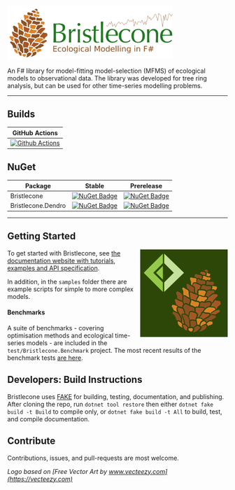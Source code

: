 <img style="width:27em" src="docs/img/logo-wide.png" alt="Bristlecone logo" />

An F# library for model-fitting model-selection (MFMS) of ecological models to observational data. The library was developed for tree ring analysis, but can be used for other time-series modelling problems.

---

## Builds

GitHub Actions |
:---: |
[![Github Actions](https://github.com/AndrewIOM/bristlecone/actions/workflows/push.yml/badge.svg?branch=master)](https://github.com/AndrewIOM/bristlecone/actions/workflows/push.yml) |

## NuGet 

Package | Stable | Prerelease
--- | --- | ---
Bristlecone | [![NuGet Badge](https://buildstats.info/nuget/bristlecone)](https://www.nuget.org/packages/bristlecone/) | [![NuGet Badge](https://buildstats.info/nuget/bristlecone?includePreReleases=true)](https://www.nuget.org/packages/bristlecone/)
Bristlecone.Dendro | [![NuGet Badge](https://buildstats.info/nuget/bristlecone.dendro)](https://www.nuget.org/packages/bristlecone.dendro/) | [![NuGet Badge](https://buildstats.info/nuget/bristlecone.dendro?includePreReleases=true)](https://www.nuget.org/packages/bristlecone.dendro/)

---

Getting Started
----------------

<img align="right" style="padding:0 0 1em 1em" src="docs/img/logo.png" alt="Bristlecone logo" />

To get started with Bristlecone, see [the documentation website with tutorials, examples and API specification](https://andrewiom.github.io/bristlecone).

In addition, in the `samples` folder there are example scripts for simple to more complex models.

#### Benchmarks

A suite of benchmarks - covering optimisation methods and ecological time-series models - are included in the `test/Bristlecone.Benchmark` project. The most recent results of the benchmark tests [are here](benchmarks.md).


Developers: Build Instructions
----------------

Bristlecone uses [FAKE](https://fake.build) for building, testing, documentation, and publishing. After cloning the repo, run ``dotnet tool restore`` then either ``dotnet fake build -t Build`` to compile only, or ``dotnet fake build -t All`` to build, test, and compile documentation.

Contribute
----------------

Contributions, issues, and pull-requests are most welcome.


*Logo based on [Free Vector Art by www.vecteezy.com](https://vecteezy.com)*
